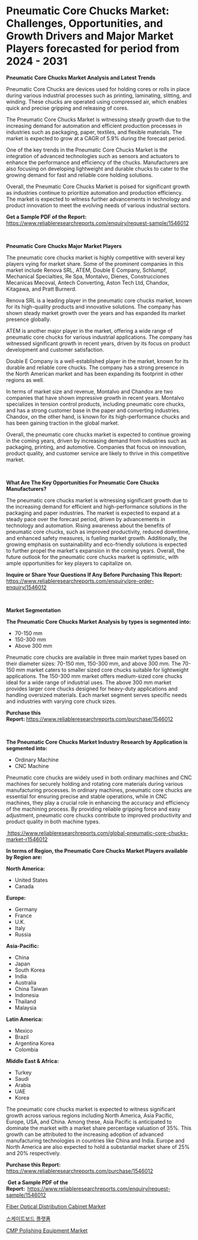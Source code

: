 <p><h1>Pneumatic Core Chucks Market: Challenges, Opportunities, and Growth Drivers and Major Market Players forecasted for period from 2024 - 2031</h1></p><p><strong>Pneumatic Core Chucks Market Analysis and Latest Trends</strong></p>
<p><p>Pneumatic Core Chucks are devices used for holding cores or rolls in place during various industrial processes such as printing, laminating, slitting, and winding. These chucks are operated using compressed air, which enables quick and precise gripping and releasing of cores.</p><p>The Pneumatic Core Chucks Market is witnessing steady growth due to the increasing demand for automation and efficient production processes in industries such as packaging, paper, textiles, and flexible materials. The market is expected to grow at a CAGR of 5.9% during the forecast period.</p><p>One of the key trends in the Pneumatic Core Chucks Market is the integration of advanced technologies such as sensors and actuators to enhance the performance and efficiency of the chucks. Manufacturers are also focusing on developing lightweight and durable chucks to cater to the growing demand for fast and reliable core holding solutions.</p><p>Overall, the Pneumatic Core Chucks Market is poised for significant growth as industries continue to prioritize automation and production efficiency. The market is expected to witness further advancements in technology and product innovation to meet the evolving needs of various industrial sectors.</p></p>
<p><strong>Get a Sample PDF of the Report:&nbsp;</strong> <a href="https://www.reliableresearchreports.com/enquiry/request-sample/1546012">https://www.reliableresearchreports.com/enquiry/request-sample/1546012</a></p>
<p>&nbsp;</p>
<p><strong>Pneumatic Core Chucks Major Market Players</strong></p>
<p><p>The pneumatic core chucks market is highly competitive with several key players vying for market share. Some of the prominent companies in this market include Renova SRL, ATEM, Double E Company, Schlumpf, Mechanical Specialties, Re Spa, Montalvo, Dienes, Construcciones Mecanicas Mecoval, Antech Converting, Aston Tech Ltd, Chandox, Kitagawa, and Pratt Burnerd.</p><p>Renova SRL is a leading player in the pneumatic core chucks market, known for its high-quality products and innovative solutions. The company has shown steady market growth over the years and has expanded its market presence globally.</p><p>ATEM is another major player in the market, offering a wide range of pneumatic core chucks for various industrial applications. The company has witnessed significant growth in recent years, driven by its focus on product development and customer satisfaction.</p><p>Double E Company is a well-established player in the market, known for its durable and reliable core chucks. The company has a strong presence in the North American market and has been expanding its footprint in other regions as well.</p><p>In terms of market size and revenue, Montalvo and Chandox are two companies that have shown impressive growth in recent years. Montalvo specializes in tension control products, including pneumatic core chucks, and has a strong customer base in the paper and converting industries. Chandox, on the other hand, is known for its high-performance chucks and has been gaining traction in the global market.</p><p>Overall, the pneumatic core chucks market is expected to continue growing in the coming years, driven by increasing demand from industries such as packaging, printing, and automotive. Companies that focus on innovation, product quality, and customer service are likely to thrive in this competitive market.</p></p>
<p>&nbsp;</p>
<p><strong>What Are The Key Opportunities For Pneumatic Core Chucks Manufacturers?</strong></p>
<p><p>The pneumatic core chucks market is witnessing significant growth due to the increasing demand for efficient and high-performance solutions in the packaging and paper industries. The market is expected to expand at a steady pace over the forecast period, driven by advancements in technology and automation. Rising awareness about the benefits of pneumatic core chucks, such as improved productivity, reduced downtime, and enhanced safety measures, is fueling market growth. Additionally, the growing emphasis on sustainability and eco-friendly solutions is expected to further propel the market's expansion in the coming years. Overall, the future outlook for the pneumatic core chucks market is optimistic, with ample opportunities for key players to capitalize on.</p></p>
<p><strong>Inquire or Share Your Questions If Any Before Purchasing This Report:</strong> <a href="https://www.reliableresearchreports.com/enquiry/pre-order-enquiry/1546012">https://www.reliableresearchreports.com/enquiry/pre-order-enquiry/1546012</a></p>
<p>&nbsp;</p>
<p><strong>Market Segmentation</strong></p>
<p><strong>The Pneumatic Core Chucks Market Analysis by types is segmented into:</strong></p>
<p><ul><li>70-150 mm</li><li>150-300 mm</li><li>Above 300 mm</li></ul></p>
<p><p>Pneumatic core chucks are available in three main market types based on their diameter sizes: 70-150 mm, 150-300 mm, and above 300 mm. The 70-150 mm market caters to smaller sized core chucks suitable for lightweight applications. The 150-300 mm market offers medium-sized core chucks ideal for a wide range of industrial uses. The above 300 mm market provides larger core chucks designed for heavy-duty applications and handling oversized materials. Each market segment serves specific needs and industries with varying core chuck sizes.</p></p>
<p><strong>Purchase this Report:&nbsp;</strong><a href="https://www.reliableresearchreports.com/purchase/1546012">https://www.reliableresearchreports.com/purchase/1546012</a></p>
<p>&nbsp;</p>
<p><strong>The Pneumatic Core Chucks Market Industry Research by Application is segmented into:</strong></p>
<p><ul><li>Ordinary Machine</li><li>CNC Machine</li></ul></p>
<p><p>Pneumatic core chucks are widely used in both ordinary machines and CNC machines for securely holding and rotating core materials during various manufacturing processes. In ordinary machines, pneumatic core chucks are essential for ensuring precise and stable operations, while in CNC machines, they play a crucial role in enhancing the accuracy and efficiency of the machining process. By providing reliable gripping force and easy adjustment, pneumatic core chucks contribute to improved productivity and product quality in both machine types.</p></p>
<p><a href="https://www.reliableresearchreports.com/global-pneumatic-core-chucks-market-r1546012">&nbsp;https://www.reliableresearchreports.com/global-pneumatic-core-chucks-market-r1546012</a></p>
<p><strong>In terms of Region, the Pneumatic Core Chucks Market Players available by Region are:</strong></p>
<p>
    <p> <strong> North America: </strong>
        <ul>
            <li>United States</li>
            <li>Canada</li>
        </ul>
        </p> 
    <p> <strong> Europe: </strong>
        <ul>
            <li>Germany</li>
            <li>France</li>
            <li>U.K.</li>
            <li>Italy</li>
            <li>Russia</li>
        </ul>
        </p> 
    <p> <strong> Asia-Pacific: </strong>
        <ul>
            <li>China</li>
            <li>Japan</li>
            <li>South Korea</li>
            <li>India</li>
            <li>Australia</li>
            <li>China Taiwan</li>
            <li>Indonesia</li>
            <li>Thailand</li>
            <li>Malaysia</li>
        </ul>
        </p> 
    <p> <strong> Latin America: </strong>
        <ul>
            <li>Mexico</li>
            <li>Brazil</li>
            <li>Argentina Korea</li>
            <li>Colombia</li>
        </ul>
        </p> 
    <p> <strong> Middle East & Africa: </strong>
        <ul>
            <li>Turkey</li>
            <li>Saudi</li>
            <li>Arabia</li>
            <li>UAE</li>
            <li>Korea</li>
        </ul>
    </p>
    </p>
<p><p>The pneumatic core chucks market is expected to witness significant growth across various regions including North America, Asia Pacific, Europe, USA, and China. Among these, Asia Pacific is anticipated to dominate the market with a market share percentage valuation of 35%. This growth can be attributed to the increasing adoption of advanced manufacturing technologies in countries like China and India. Europe and North America are also expected to hold a substantial market share of 25% and 20% respectively.</p></p>
<p><strong>Purchase this Report: </strong><a href="https://www.reliableresearchreports.com/purchase/1546012">https://www.reliableresearchreports.com/purchase/1546012</a></p>
<p>&nbsp;<strong>Get a Sample PDF of the Report:&nbsp;&nbsp;</strong><a href="https://www.reliableresearchreports.com/enquiry/request-sample/1546012">https://www.reliableresearchreports.com/enquiry/request-sample/1546012</a></p>
<p><strong></strong></p>
<p><p><a href="https://github.com/redneck06/Market-Research-Report-List-2/blob/main/fiber-optical-distribution-cabinet-market.md">Fiber Optical Distribution Cabinet Market</a></p><p><a href="https://github.com/LanceOlsotn8978/Market-Research-Report-List-1/blob/main/470406425708.md">스케이트보드 플랫폼</a></p><p><a href="https://github.com/nicoletavirag/Market-Research-Report-List-2/blob/main/cmp-polishing-equipment-market.md">CMP Polishing Equipment Market</a></p></p>